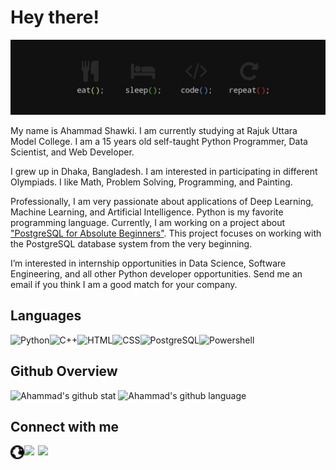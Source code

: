 # Hey there!


![](https://github.com/ahammadshawki8/ahammadshawki8/blob/master/code.jpg)

My name is Ahammad Shawki. I am currently studying at Rajuk Uttara Model College. I am a 15 years old self-taught Python Programmer, Data Scientist, and Web Developer.

I grew up in Dhaka, Bangladesh. I am interested in participating in different Olympiads. I like Math, Problem Solving, Programming, and Painting.

Professionally, I am very passionate about applications of Deep Learning, Machine Learning, and Artificial Intelligence. Python is my favorite programming language. Currently, I am working on a project about ["PostgreSQL for Absolute Beginners"](https://github.com/ahammadshawki8/PostgreSQL-For-Absolute-Beginners). This project focuses on working with the PostgreSQL database system from the very beginning.

I’m interested in internship opportunities in Data Science, Software Engineering, and all other Python developer opportunities. Send me an email if you think I am a good match for your company.



## Languages
<img src="https://devicons.github.io/devicon/devicon.git/icons/python/python-original.svg" alt="Python" width="48" height="48"/><img src="https://devicons.github.io/devicon/devicon.git/icons/cplusplus/cplusplus-original.svg" alt="C++" width="48" height="48"/><img src="https://devicons.github.io/devicon/devicon.git/icons/html5/html5-original-wordmark.svg" alt="HTML" width="48" height="48"/><img src="https://devicons.github.io/devicon/devicon.git/icons/css3/css3-original-wordmark.svg" alt="CSS" width="48" height="48"/><img src="https://devicons.github.io/devicon/devicon.git/icons/postgresql/postgresql-original.svg" alt="PostgreSQL" width="48" height="48"/><img src="https://www.freeiconspng.com/uploads/powershell-icon-9.png" alt="Powershell" width="48" height="48"/>

## Github Overview
![Ahammad's github stat](https://github-readme-stats.vercel.app/api?username=ahammadshawki8&show_icons=true)
![Ahammad's github language](https://github-readme-stats.vercel.app/api/top-langs/?username=ahammadshawki8&layout=compact)

## Connect with me

[<img align="left" width="22px" src="https://raw.githubusercontent.com/iconic/open-iconic/master/svg/globe.svg" />](https://ahammadshawki8.github.io/)
[<img align="left" width="22px" src="https://cdn.jsdelivr.net/npm/simple-icons@v3/icons/mail-dot-ru.svg" />](mailto:ahammadshawki8@gmail.com)
[<img align="left" width="22px" src="https://cdn.jsdelivr.net/npm/simple-icons@v3/icons/twitter.svg" />](https://twitter.com/AhammadShawki8)
